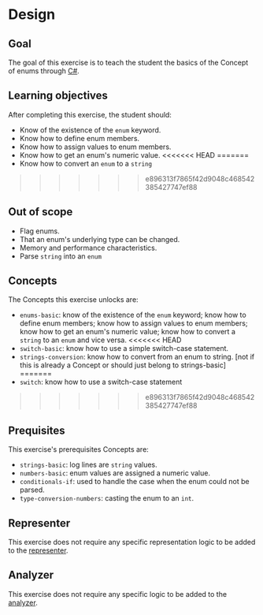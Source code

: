 # Design

## Goal

The goal of this exercise is to teach the student the basics of the Concept of enums through [C#][docs.microsoft.com-enum].

## Learning objectives

After completing this exercise, the student should:

- Know of the existence of the `enum` keyword.
- Know how to define enum members.
- Know how to assign values to enum members.
- Know how to get an enum's numeric value.
<<<<<<< HEAD
=======
- Know how to convert an `enum` to a `string`
>>>>>>> e896313f7865f42d9048c468542385427747ef88

## Out of scope

- Flag enums.
- That an enum's underlying type can be changed.
- Memory and performance characteristics.
- Parse `string` into an `enum`

## Concepts

The Concepts this exercise unlocks are:

- `enums-basic`: know of the existence of the `enum` keyword; know how to define enum members; know how to assign values to enum members; know how to get an enum's numeric value; know how to convert a `string` to an `enum` and vice versa.
<<<<<<< HEAD
- `switch-basic`: know how to use a simple switch-case statement.
- `strings-conversion`: know how to convert from an enum to string. [not if this is already a Concept or should just belong to strings-basic]
=======
- `switch`: know how to use a switch-case statement
>>>>>>> e896313f7865f42d9048c468542385427747ef88

## Prequisites

This exercise's prerequisites Concepts are:

- `strings-basic`: log lines are `string` values.
- `numbers-basic`: enum values are assigned a numeric value.
- `conditionals-if`: used to handle the case when the enum could not be parsed.
- `type-conversion-numbers`: casting the enum to an `int`.

## Representer

This exercise does not require any specific representation logic to be added to the [representer][representer].

## Analyzer

This exercise does not require any specific logic to be added to the [analyzer][analyzer].

[analyzer]: https://github.com/exercism/csharp-analyzer
[representer]: https://github.com/exercism/csharp-representer
[docs.microsoft.com-enum]: https://docs.microsoft.com/en-us/dotnet/csharp/language-reference/builtin-types/enum
